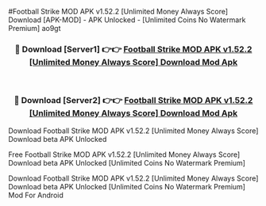 #Football Strike MOD APK v1.52.2 [Unlimited Money Always Score] Download [APK-MOD] - APK Unlocked - [Unlimited Coins No Watermark Premium] ao9gt



<div align="center">

<h3>🔴 Download [Server1] 👉👉 <a href="https://momento.my/?title=Football_Strike_MOD_APK_v1.52.2_[Unlimited_Money_Always_Score]_Download">Football Strike MOD APK v1.52.2 [Unlimited Money Always Score] Download Mod Apk</a></h3><br>

<h3>🔴 Download [Server2] 👉👉 <a href="https://momento.my/?title=Football_Strike_MOD_APK_v1.52.2_[Unlimited_Money_Always_Score]_Download">Football Strike MOD APK v1.52.2 [Unlimited Money Always Score] Download Mod Apk</a></h3>
</div>



Download Football Strike MOD APK v1.52.2 [Unlimited Money Always Score] Download beta APK Unlocked

Free Football Strike MOD APK v1.52.2 [Unlimited Money Always Score] Download beta APK Unlocked [Unlimited Coins No Watermark Premium]

Download Football Strike MOD APK v1.52.2 [Unlimited Money Always Score] Download beta APK Unlocked [Unlimited Coins No Watermark Premium] Mod For Android
